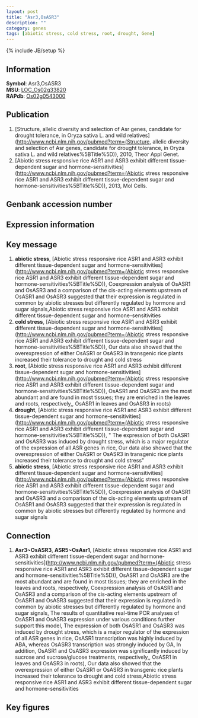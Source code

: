 ```yaml
---
layout: post
title: "Asr3,OsASR3"
description: ""
category: genes
tags: [abiotic stress, cold stress, root, drought, Gene]
---
```

{% include JB/setup %}

## Information
__Symbol__: Asr3,OsASR3  
__MSU__: [LOC_Os02g33820](http://rice.plantbiology.msu.edu/cgi-bin/ORF_infopage.cgi?orf=LOC_Os02g33820)  
__RAPdb__: [Os02g0543000](http://rapdb.dna.affrc.go.jp/viewer/gbrowse_details/irgsp1?name=Os02g0543000)  

## Publication
1. [Structure, allelic diversity and selection of Asr genes, candidate for drought tolerance, in Oryza sativa L. and wild relatives](http://www.ncbi.nlm.nih.gov/pubmed?term=(Structure, allelic diversity and selection of Asr genes, candidate for drought tolerance, in Oryza sativa L. and wild relatives%5BTitle%5D)), 2010, Theor Appl Genet.
2. [Abiotic stress responsive rice ASR1 and ASR3 exhibit different tissue-dependent sugar and hormone-sensitivities](http://www.ncbi.nlm.nih.gov/pubmed?term=(Abiotic stress responsive rice ASR1 and ASR3 exhibit different tissue-dependent sugar and hormone-sensitivities%5BTitle%5D)), 2013, Mol Cells.

## Genbank accession number

## Expression information

## Key message
1. __abiotic stress__, [Abiotic stress responsive rice ASR1 and ASR3 exhibit different tissue-dependent sugar and hormone-sensitivities](http://www.ncbi.nlm.nih.gov/pubmed?term=(Abiotic stress responsive rice ASR1 and ASR3 exhibit different tissue-dependent sugar and hormone-sensitivities%5BTitle%5D)),  Coexpression analysis of OsASR1 and OsASR3 and a comparison of the cis-acting elements upstream of OsASR1 and OsASR3 suggested that their expression is regulated in common by abiotic stresses but differently regulated by hormone and sugar signals,Abiotic stress responsive rice ASR1 and ASR3 exhibit different tissue-dependent sugar and hormone-sensitivities
2. __cold stress__, [Abiotic stress responsive rice ASR1 and ASR3 exhibit different tissue-dependent sugar and hormone-sensitivities](http://www.ncbi.nlm.nih.gov/pubmed?term=(Abiotic stress responsive rice ASR1 and ASR3 exhibit different tissue-dependent sugar and hormone-sensitivities%5BTitle%5D)),  Our data also showed that the overexpression of either OsASR1 or OsASR3 in transgenic rice plants increased their tolerance to drought and cold stress
3. __root__, [Abiotic stress responsive rice ASR1 and ASR3 exhibit different tissue-dependent sugar and hormone-sensitivities](http://www.ncbi.nlm.nih.gov/pubmed?term=(Abiotic stress responsive rice ASR1 and ASR3 exhibit different tissue-dependent sugar and hormone-sensitivities%5BTitle%5D)),  OsASR1 and OsASR3 are the most abundant and are found in most tissues; they are enriched in the leaves and roots, respectively,, OsASR1 in leaves and OsASR3 in roots)
4. __drought__, [Abiotic stress responsive rice ASR1 and ASR3 exhibit different tissue-dependent sugar and hormone-sensitivities](http://www.ncbi.nlm.nih.gov/pubmed?term=(Abiotic stress responsive rice ASR1 and ASR3 exhibit different tissue-dependent sugar and hormone-sensitivities%5BTitle%5D)), " The expression of both OsASR1 and OsASR3 was induced by drought stress, which is a major regulator of the expression of all ASR genes in rice, Our data also showed that the overexpression of either OsASR1 or OsASR3 in transgenic rice plants increased their tolerance to drought and cold stress"
5. __abiotic stress__, [Abiotic stress responsive rice ASR1 and ASR3 exhibit different tissue-dependent sugar and hormone-sensitivities](http://www.ncbi.nlm.nih.gov/pubmed?term=(Abiotic stress responsive rice ASR1 and ASR3 exhibit different tissue-dependent sugar and hormone-sensitivities%5BTitle%5D)),  Coexpression analysis of OsASR1 and OsASR3 and a comparison of the cis-acting elements upstream of OsASR1 and OsASR3 suggested that their expression is regulated in common by abiotic stresses but differently regulated by hormone and sugar signals

## Connection
1. __Asr3~OsASR3__, __ASR5~OsAsr1__, [Abiotic stress responsive rice ASR1 and ASR3 exhibit different tissue-dependent sugar and hormone-sensitivities](http://www.ncbi.nlm.nih.gov/pubmed?term=(Abiotic stress responsive rice ASR1 and ASR3 exhibit different tissue-dependent sugar and hormone-sensitivities%5BTitle%5D)),  OsASR1 and OsASR3 are the most abundant and are found in most tissues; they are enriched in the leaves and roots, respectively, Coexpression analysis of OsASR1 and OsASR3 and a comparison of the cis-acting elements upstream of OsASR1 and OsASR3 suggested that their expression is regulated in common by abiotic stresses but differently regulated by hormone and sugar signals, The results of quantitative real-time PCR analyses of OsASR1 and OsASR3 expression under various conditions further support this model, The expression of both OsASR1 and OsASR3 was induced by drought stress, which is a major regulator of the expression of all ASR genes in rice, OsASR1 transcription was highly induced by ABA, whereas OsASR3 transcription was strongly induced by GA, In addition, OsASR1 and OsASR3 expression was significantly induced by sucrose and sucrose/glucose treatments, respectively,, OsASR1 in leaves and OsASR3 in roots), Our data also showed that the overexpression of either OsASR1 or OsASR3 in transgenic rice plants increased their tolerance to drought and cold stress,Abiotic stress responsive rice ASR1 and ASR3 exhibit different tissue-dependent sugar and hormone-sensitivities

## Key figures


